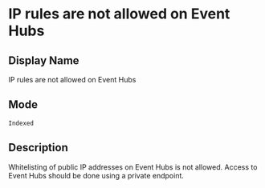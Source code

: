 # IP rules are not allowed on Event Hubs

## Display Name

IP rules are not allowed on Event Hubs

## Mode

`Indexed`

## Description

Whitelisting of public IP addresses on Event Hubs is not allowed.  Access to Event Hubs should be done using a private endpoint.